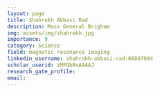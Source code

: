 ```yaml
---
layout: page
title: Shahrokh Abbasi Rad
description: Mass General Brigham
img: assets/img/shahrokh.jpg
importance: 9
category: Science
field: magnetic resonance imaging
linkedin_username: shahrokh-abbasi-rad-66867984
scholar_userid: zMFQb8sAAAAJ
research_gate_profile: 
email: 
---
```



